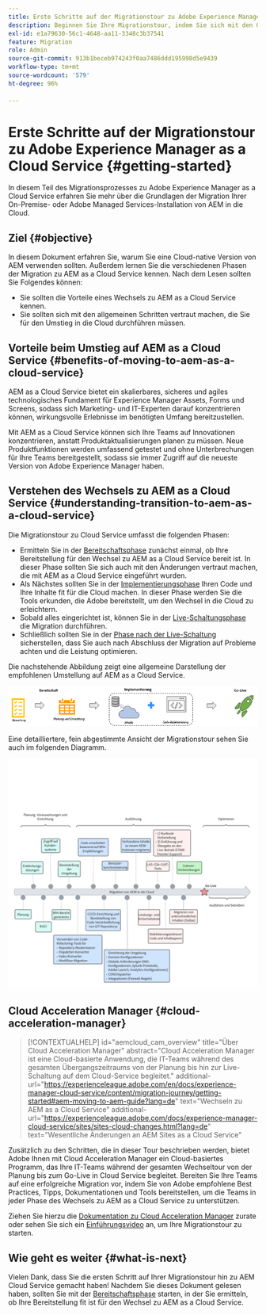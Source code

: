 ```yaml
---
title: Erste Schritte auf der Migrationstour zu Adobe Experience Manager as a Cloud Service
description: Beginnen Sie Ihre Migrationstour, indem Sie sich mit den Grundlagen des Umstiegs auf Adobe Experience Manager as a Cloud Service vertraut machen.
exl-id: e1a79630-56c1-4648-aa11-3348c3b37541
feature: Migration
role: Admin
source-git-commit: 913b1beceb974243f0aa7486ddd195998d5e9439
workflow-type: tm+mt
source-wordcount: '579'
ht-degree: 96%

---
```


# Erste Schritte auf der Migrationstour zu Adobe Experience Manager as a Cloud Service {#getting-started}

In diesem Teil des Migrationsprozesses zu Adobe Experience Manager as a Cloud Service erfahren Sie mehr über die Grundlagen der Migration Ihrer On-Premise- oder Adobe Managed Services-Installation von AEM in die Cloud.

## Ziel {#objective}

In diesem Dokument erfahren Sie, warum Sie eine Cloud-native Version von AEM verwenden sollten. Außerdem lernen Sie die verschiedenen Phasen der Migration zu AEM as a Cloud Service kennen. Nach dem Lesen sollten Sie Folgendes können:

* Sie sollten die Vorteile eines Wechsels zu AEM as a Cloud Service kennen.
* Sie sollten sich mit den allgemeinen Schritten vertraut machen, die Sie für den Umstieg in die Cloud durchführen müssen.

## Vorteile beim Umstieg auf AEM as a Cloud Service {#benefits-of-moving-to-aem-as-a-cloud-service}

AEM as a Cloud Service bietet ein skalierbares, sicheres und agiles technologisches Fundament für Experience Manager Assets, Forms und Screens, sodass sich Marketing- und IT-Experten darauf konzentrieren können, wirkungsvolle Erlebnisse im benötigten Umfang bereitzustellen.

Mit AEM as a Cloud Service können sich Ihre Teams auf Innovationen konzentrieren, anstatt Produktaktualisierungen planen zu müssen. Neue Produktfunktionen werden umfassend getestet und ohne Unterbrechungen für Ihre Teams bereitgestellt, sodass sie immer Zugriff auf die neueste Version von Adobe Experience Manager haben.

## Verstehen des Wechsels zu AEM as a Cloud Service {#understanding-transition-to-aem-as-a-cloud-service}

Die Migrationstour zu Cloud Service umfasst die folgenden Phasen:

* Ermitteln Sie in der [Bereitschaftsphase](/help/journey-migration/readiness.md) zunächst einmal, ob Ihre Bereitstellung für den Wechsel zu AEM as a Cloud Service bereit ist. In dieser Phase sollten Sie sich auch mit den Änderungen vertraut machen, die mit AEM as a Cloud Service eingeführt wurden.
* Als Nächstes sollten Sie in der [Implementierungsphase](/help/journey-migration/implementation.md) Ihren Code und Ihre Inhalte fit für die Cloud machen. In dieser Phase werden Sie die Tools erkunden, die Adobe bereitstellt, um den Wechsel in die Cloud zu erleichtern.
* Sobald alles eingerichtet ist, können Sie in der [Live-Schaltungsphase](/help/journey-migration/go-live.md) die Migration durchführen.
* Schließlich sollten Sie in der [Phase nach der Live-Schaltung](/help/journey-migration/post-go-live.md) sicherstellen, dass Sie auch nach Abschluss der Migration auf Probleme achten und die Leistung optimieren.

Die nachstehende Abbildung zeigt eine allgemeine Darstellung der empfohlenen Umstellung auf AEM as a Cloud Service.

![Hohe Darstellung der empfohlenen Journey-Transition auf AEM as a Cloud Service](/help/journey-migration/assets/move-aemcloud-process.png)

Eine detailliertere, fein abgestimmte Ansicht der Migrationstour sehen Sie auch im folgenden Diagramm.

![Detaillierte, granulare Ansicht der Journey der Migration](/help/journey-migration/assets/migration-process.png)

## Cloud Acceleration Manager {#cloud-acceleration-manager}

>[!CONTEXTUALHELP]
>id="aemcloud_cam_overview"
>title="Über Cloud Acceleration Manager"
>abstract="Cloud Acceleration Manager ist eine Cloud-basierte Anwendung, die IT-Teams während des gesamten Übergangszeitraums von der Planung bis hin zur Live-Schaltung auf dem Cloud-Service begleitet."
>additional-url="https://experienceleague.adobe.com/en/docs/experience-manager-cloud-service/content/migration-journey/getting-started#aem-moving-to-aem-guide?lang=de" text="Wechseln zu AEM as a Cloud Service"
>additional-url="https://experienceleague.adobe.com/docs/experience-manager-cloud-service/sites/sites-cloud-changes.html?lang=de" text="Wesentliche Änderungen an AEM Sites as a Cloud Service"

Zusätzlich zu den Schritten, die in dieser Tour beschrieben werden, bietet Adobe Ihnen mit Cloud Acceleration Manager ein Cloud-basiertes Programm, das Ihre IT-Teams während der gesamten Wechseltour von der Planung bis zum Go-Live in Cloud Service begleitet. Bereiten Sie Ihre Teams auf eine erfolgreiche Migration vor, indem Sie von Adobe empfohlene Best Practices, Tipps, Dokumentationen und Tools bereitstellen, um die Teams in jeder Phase des Wechsels zu AEM as a Cloud Service zu unterstützen.

Ziehen Sie hierzu die [Dokumentation zu Cloud Acceleration Manager](/help/journey-migration/cloud-acceleration-manager/using-cam/getting-started-cam.md) zurate oder sehen Sie sich ein [Einführungsvideo](https://experienceleague.adobe.com/?launch=ExperienceManager-A-1-2021.1.migration&amp;recommended=ExperienceManager-A-1-2021.1.migration&amp;lang=de#dashboard/learning) an, um Ihre Migrationstour zu starten.

## Wie geht es weiter {#what-is-next}

Vielen Dank, dass Sie die ersten Schritt auf Ihrer Migrationstour hin zu AEM Cloud Service gemacht haben! Nachdem Sie dieses Dokument gelesen haben, sollten Sie mit der [Bereitschaftsphase](/help/journey-migration/readiness.md) starten, in der Sie ermitteln, ob Ihre Bereitstellung fit ist für den Wechsel zu AEM as a Cloud Service.

